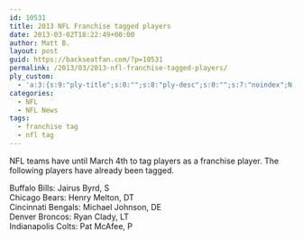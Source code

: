 ```yaml
---
id: 10531
title: 2013 NFL Franchise tagged players
date: 2013-03-02T18:22:49+00:00
author: Matt B.
layout: post
guid: https://backseatfan.com/?p=10531
permalink: /2013/03/2013-nfl-franchise-tagged-players/
ply_custom:
  - 'a:3:{s:9:"ply-title";s:0:"";s:8:"ply-desc";s:0:"";s:7:"noindex";N;}'
categories:
  - NFL
  - NFL News
tags:
  - franchise tag
  - nfl tag
---
```


<div class="entry">
  <p>
    NFL teams have until March 4th to tag players as a franchise player. The following players have already been tagged.
  </p>

  <p>
    Buffalo Bills: Jairus Byrd, S<br /> Chicago Bears: Henry Melton, DT<br /> Cincinnati Bengals: Michael Johnson, DE<br /> Denver Broncos: Ryan Clady, LT<br /> Indianapolis Colts: Pat McAfee, P
  </p>
</div>
